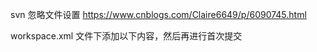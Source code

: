svn 忽略文件设置 
https://www.cnblogs.com/Claire6649/p/6090745.html



workspace.xml 文件下添加以下内容，然后再进行首次提交


<component name="ChangeListManager">
    <list default="true" readonly="true" id="a0e97fd6-7285-4ee1-8a57-0f7ca669f55e" name="Default" comment="">
      <change beforePath="$PROJECT_DIR$/app/src/main/res/drawable/tab_tv_bg_shape.xml" beforeDir="false" afterPath="$PROJECT_DIR$/app/src/main/res/drawable/tab_tv_bg_shape.xml" afterDir="false" />
      <change beforePath="$PROJECT_DIR$/app/src/main/res/layout/fragment_about.xml" beforeDir="false" afterPath="$PROJECT_DIR$/app/src/main/res/layout/fragment_about.xml" afterDir="false" />
    </list>
    <ignored mask="*.apk" />
    <ignored mask="*.ap_" />
    <ignored mask="*.dex" />
    <ignored mask="*.class" />
    <ignored mask="*.iml" />
    <ignored mask="*.log" />
    <ignored mask="*.jks" />
    <ignored mask="build" />
    <ignored mask="captures" />
    <ignored path="local.properties" />
    <ignored path=".gradle/" />
    <ignored path=".idea/" />
    <ignored path=".externalNativeBuild/" />
    <ignored path=".navigation/" />
